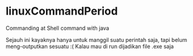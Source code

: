 # linuxCommandPeriod
Commanding at Shell command with java

Sejauh ini kayaknya hanya untuk manggil suatu perintah saja, tapi belum meng-outputkan sesuatu :(
Kalau mau di run dijadikan file .exe saja
